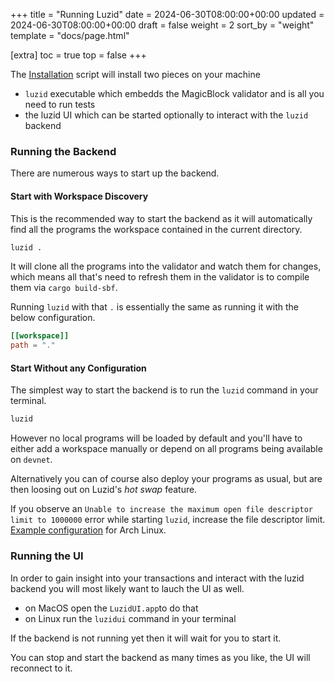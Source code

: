 +++
title = "Running Luzid"
date = 2024-06-30T08:00:00+00:00
updated = 2024-06-30T08:00:00+00:00
draft = false
weight = 2
sort_by = "weight"
template = "docs/page.html"

[extra]
toc = true
top = false
+++

The [Installation](../installation) script will install two pieces on your machine

- `luzid` executable which embedds the MagicBlock validator and is all you need to run tests
- the luzid UI which can be started optionally to interact with the `luzid` backend

### Running the Backend

There are numerous ways to start up the backend.

#### Start with Workspace Discovery

This is the recommended way to start the backend as it will automatically find all the programs
the workspace contained in the current directory.

```bash
luzid .
```

It will clone all the programs into the validator and watch them for changes, which means all
that's need to refresh them in the validator is to compile them via `cargo build-sbf`.

Running `luzid` with that `.` is essentially the same as running it with the below
configuration.

```toml
[[workspace]]
path = "."
```

#### Start Without any Configuration

The simplest way to start the backend is to run the `luzid` command in your terminal.

```bash
luzid
```

However no local programs will be loaded by default and you'll have to either add a workspace
manually or depend on all programs being available on `devnet`.

Alternatively you can of course also deploy your programs as usual, but are then loosing out on
Luzid's _hot swap_ feature.

If you observe an `Unable to increase the maximum open file descriptor limit to 1000000` error while starting `luzid`, increase the file descriptor limit. [Example configuration](https://wiki.archlinux.org/title/Limits.conf#nofile) for Arch Linux.

### Running the UI

In order to gain insight into your transactions and interact with the luzid backend you
will most likely want to lauch the UI as well.

- on MacOS open the `LuzidUI.app`to do that
- on Linux run the `luzidui` command in your terminal

If the backend is not running yet then it will wait for you to start it.

You can stop and start the backend as many times as you like, the UI will reconnect to it.
